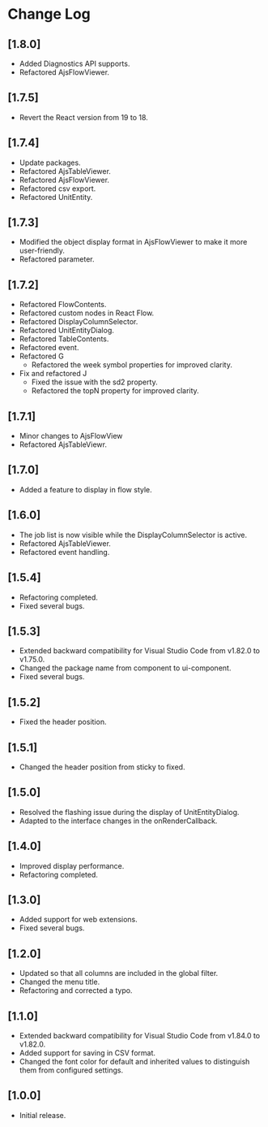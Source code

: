 # Change Log

## [1.8.0]

- Added Diagnostics API supports.
- Refactored AjsFlowViewer.

## [1.7.5]

- Revert the React version from 19 to 18.

## [1.7.4]

- Update packages.
- Refactored AjsTableViewer.
- Refactored AjsFlowViewer.
- Refactored csv export.
- Refactored UnitEntity.

## [1.7.3]

- Modified the object display format in AjsFlowViewer to make it more user-friendly.
- Refactored parameter.

## [1.7.2]

- Refactored FlowContents.
- Refactored custom nodes in React Flow.
- Refactored DisplayColumnSelector.
- Refactored UnitEntityDialog.
- Refactored TableContents.
- Refactored event.
- Refactored G
  - Refactored the week symbol properties for improved clarity.
- Fix and refactored J
  - Fixed the issue with the sd2 property.
  - Refactored the topN property for improved clarity.

## [1.7.1]

- Minor changes to AjsFlowView
- Refactored AjsTableViewr.

## [1.7.0]

- Added a feature to display in flow style.

## [1.6.0]

- The job list is now visible while the DisplayColumnSelector is active.
- Refactored AjsTableViewer.
- Refactored event handling.

## [1.5.4]

- Refactoring completed.
- Fixed several bugs.

## [1.5.3]

- Extended backward compatibility for Visual Studio Code from v1.82.0 to v1.75.0.
- Changed the package name from component to ui-component.
- Fixed several bugs.

## [1.5.2]

- Fixed the header position.

## [1.5.1]

- Changed the header position from sticky to fixed.

## [1.5.0]

- Resolved the flashing issue during the display of UnitEntityDialog.
- Adapted to the interface changes in the onRenderCallback.

## [1.4.0]

- Improved display performance.
- Refactoring completed.

## [1.3.0]

- Added support for web extensions.
- Fixed several bugs.

## [1.2.0]

- Updated so that all columns are included in the global filter.
- Changed the menu title.
- Refactoring and corrected a typo.

## [1.1.0]

- Extended backward compatibility for Visual Studio Code from v1.84.0 to v1.82.0.
- Added support for saving in CSV format.
- Changed the font color for default and inherited values to distinguish them from configured settings.

## [1.0.0]

- Initial release.
